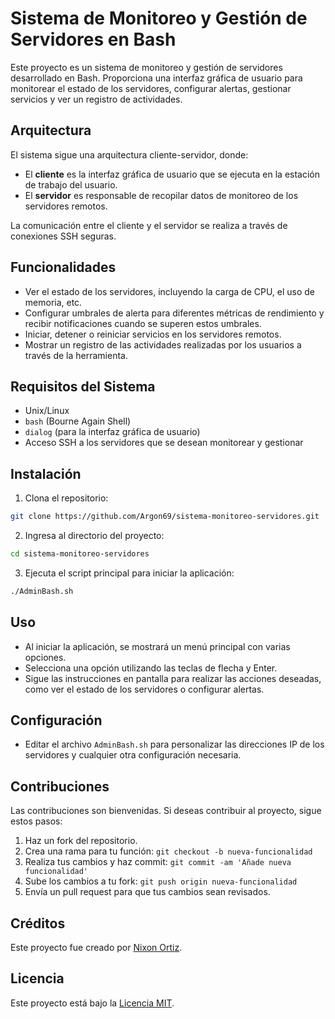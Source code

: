 # Sistema de Monitoreo y Gestión de Servidores en Bash

Este proyecto es un sistema de monitoreo y gestión de servidores desarrollado en Bash. Proporciona una interfaz gráfica de usuario para monitorear el estado de los servidores, configurar alertas, gestionar servicios y ver un registro de actividades.

## Arquitectura

El sistema sigue una arquitectura cliente-servidor, donde:

- El **cliente** es la interfaz gráfica de usuario que se ejecuta en la estación de trabajo del usuario.
- El **servidor** es responsable de recopilar datos de monitoreo de los servidores remotos.

La comunicación entre el cliente y el servidor se realiza a través de conexiones SSH seguras.

## Funcionalidades

- Ver el estado de los servidores, incluyendo la carga de CPU, el uso de memoria, etc.
- Configurar umbrales de alerta para diferentes métricas de rendimiento y recibir notificaciones cuando se superen estos umbrales.
- Iniciar, detener o reiniciar servicios en los servidores remotos.
- Mostrar un registro de las actividades realizadas por los usuarios a través de la herramienta.

## Requisitos del Sistema

- Unix/Linux
- `bash` (Bourne Again Shell)
- `dialog` (para la interfaz gráfica de usuario)
- Acceso SSH a los servidores que se desean monitorear y gestionar

## Instalación

1. Clona el repositorio:

```bash
git clone https://github.com/Argon69/sistema-monitoreo-servidores.git
```

2. Ingresa al directorio del proyecto:

```bash
cd sistema-monitoreo-servidores
```

3. Ejecuta el script principal para iniciar la aplicación:

```bash
./AdminBash.sh
```

## Uso

- Al iniciar la aplicación, se mostrará un menú principal con varias opciones.
- Selecciona una opción utilizando las teclas de flecha y Enter.
- Sigue las instrucciones en pantalla para realizar las acciones deseadas, como ver el estado de los servidores o configurar alertas.

## Configuración

- Editar el archivo `AdminBash.sh` para personalizar las direcciones IP de los servidores y cualquier otra configuración necesaria.

## Contribuciones

Las contribuciones son bienvenidas. Si deseas contribuir al proyecto, sigue estos pasos:

1. Haz un fork del repositorio.
2. Crea una rama para tu función: `git checkout -b nueva-funcionalidad`
3. Realiza tus cambios y haz commit: `git commit -am 'Añade nueva funcionalidad'`
4. Sube los cambios a tu fork: `git push origin nueva-funcionalidad`
5. Envía un pull request para que tus cambios sean revisados.

## Créditos

Este proyecto fue creado por [Nixon Ortiz](https://github.com/Argon69).

## Licencia

Este proyecto está bajo la [Licencia MIT](LICENSE).
